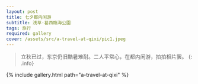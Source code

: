 ```yaml
---
layout: post
title: 七夕都内闲游
subtitle: 浅草·葛西臨海公園
tags: 旅行
required: gallery
cover: /assets/src/a-travel-at-qixi/pic1.jpeg
---
```


> 立秋已过，东京仍旧酷暑难耐。二人平常心，在都内闲游，拍拍相片罢。
{: .info}

{% include gallery.html path="a-travel-at-qixi" %}

